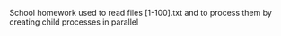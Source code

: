 School homework used to read files [1-100].txt and to process them
by creating child processes in parallel
